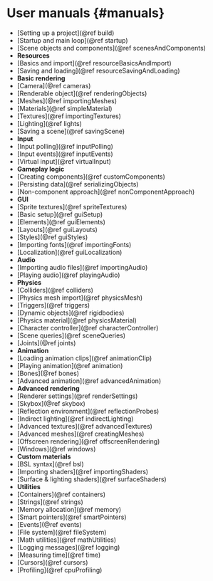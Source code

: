 User manuals									{#manuals}
===============

- [Setting up a project](@ref build)
- [Startup and main loop](@ref startup)
- [Scene objects and components](@ref scenesAndComponents)
- **Resources**
 - [Basics and import](@ref resourceBasicsAndImport)
 - [Saving and loading](@ref resourceSavingAndLoading)
- **Basic rendering**
 - [Camera](@ref cameras)
 - [Renderable object](@ref renderingObjects)
 - [Meshes](@ref importingMeshes)
 - [Materials](@ref simpleMaterial)
 - [Textures](@ref importingTextures)
 - [Lighting](@ref lights)
 - [Saving a scene](@ref savingScene)
- **Input**
 - [Input polling](@ref inputPolling) 
 - [Input events](@ref inputEvents) 
 - [Virtual input](@ref virtualInput)
- **Gameplay logic**
 - [Creating components](@ref customComponents)
 - [Persisting data](@ref serializingObjects)
 - [Non-component approach](@ref nonComponentApproach)
- **GUI**
 - [Sprite textures](@ref spriteTextures)
 - [Basic setup](@ref guiSetup)
 - [Elements](@ref guiElements)
 - [Layouts](@ref guiLayouts)
 - [Styles](@ref guiStyles)
 - [Importing fonts](@ref importingFonts)
 - [Localization](@ref guiLocalization)
- **Audio**
 - [Importing audio files](@ref importingAudio)
 - [Playing audio](@ref playingAudio)
- **Physics**
 - [Colliders](@ref colliders)
 - [Physics mesh import](@ref physicsMesh)
 - [Triggers](@ref triggers)
 - [Dynamic objects](@ref rigidbodies)
 - [Physics material](@ref physicsMaterial)
 - [Character controller](@ref characterController)
 - [Scene queries](@ref sceneQueries)
 - [Joints](@ref joints)
- **Animation**
 - [Loading animation clips](@ref animationClip)
 - [Playing animation](@ref animation)
 - [Bones](@ref bones)
 - [Advanced animation](@ref advancedAnimation)
- **Advanced rendering**
 - [Renderer settings](@ref renderSettings)
 - [Skybox](@ref skybox)
 - [Reflection environment](@ref reflectionProbes)
 - [Indirect lighting](@ref indirectLighting)
 - [Advanced textures](@ref advancedTextures)
 - [Advanced meshes](@ref creatingMeshes)
 - [Offscreen rendering](@ref offscreenRendering)
 - [Windows](@ref windows)
 - **Custom materials**
  - [BSL syntax](@ref bsl)
  - [Importing shaders](@ref importingShaders)
  - [Surface & lighting shaders](@ref surfaceShaders)
- **Utilities**
 - [Containers](@ref containers)
 - [Strings](@ref strings)
 - [Memory allocation](@ref memory)
 - [Smart pointers](@ref smartPointers) 
 - [Events](@ref events)
 - [File system](@ref fileSystem) 
 - [Math utilities](@ref mathUtilities)
 - [Logging messages](@ref logging)
 - [Measuring time](@ref time)
 - [Cursors](@ref cursors)
 - [Profiling](@ref cpuProfiling)
